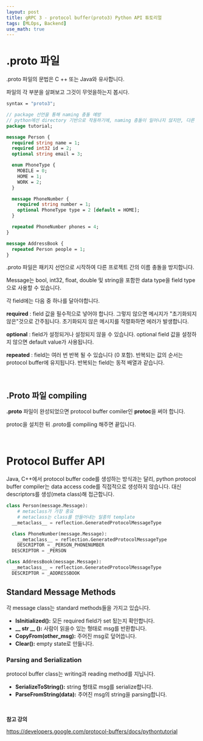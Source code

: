 ```yaml
---
layout: post
title: gRPC 3 - protocol buffer(proto3) Python API 튜토리얼
tags: [MLOps, Backend]
use_math: true
---
```


# .proto 파일

.proto 파일의 문법은 C ++ 또는 Java와 유사합니다.

파일의 각 부분을 살펴보고 그것이 무엇을하는지 봅시다. 

```protobuf
syntax = "proto3";

// package 선언을 통해 naming 충돌 예방
// python에선 directory 기반으로 작동하기에, naming 충돌이 일어나지 않지만, 다른 언어에선 다르기에 선언해주어야함
package tutorial;

message Person {
  required string name = 1;
  required int32 id = 2;
  optional string email = 3;

  enum PhoneType {
    MOBILE = 0;
    HOME = 1;
    WORK = 2;
  }

  message PhoneNumber {
    required string number = 1;
    optional PhoneType type = 2 [default = HOME];
  }

  repeated PhoneNumber phones = 4;
}

message AddressBook {
  repeated Person people = 1;
}
```

.proto 파일은 패키지 선언으로 시작하여 다른 프로젝트 간의 이름 충돌을 방지합니다. 

Message는 bool, int32, float, double 및 string을 포함한 data type을 field type으로 사용할 수 있습니다. 

각 field에는 다음 중 하나를 달아야합니다.

**required** : field 값을 필수적으로 넣어야 합니다. 그렇지 않으면 메시지가 "초기화되지 않은"것으로 간주됩니다. 초기화되지 않은 메시지를 직렬화하면 에러가 발생합니다.

**optional** : field가 설정되거나 설정되지 않을 수 있습니다. optional field 값을 설정하지 않으면 default value가 사용됩니다. 

**repeated** : field는 여러 번 반복 될 수 있습니다 (0 포함). 반복되는 값의 순서는 protocol buffer에 유지됩니다. 반복되는 field는 동적 배열과 같습니다.

<br>

## .Proto 파일 compiling

**.proto** 파일이 완성되었으면 protocol buffer comiler인 **protoc**을 써야 합니다.

protoc을 설치한 뒤 .proto를 compiling 해주면 끝입니다.

<br>

# Protocol Buffer API

Java, C++에서 protocol buffer code를 생성하는 방식과는 달리, python protocol buffer compiler는 data access code를 직접적으로 생성하지 않습니다. 대신 descriptors를 생성(meta class)해 접근합니다.

```python
class Person(message.Message):
    # metaclass가 가장 중요
    # metaclass는 class를 만들어내는 일종의 template
  __metaclass__ = reflection.GeneratedProtocolMessageType

  class PhoneNumber(message.Message):
    __metaclass__ = reflection.GeneratedProtocolMessageType
    DESCRIPTOR = _PERSON_PHONENUMBER
  DESCRIPTOR = _PERSON

class AddressBook(message.Message):
  __metaclass__ = reflection.GeneratedProtocolMessageType
  DESCRIPTOR = _ADDRESSBOOK
```



## Standard Message Methods

각 message class는 standard methods들을 가지고 있습니다.

- **IsInitialized():** 모든 required field가 set 됬는지 확인합니다.
- **__ str __ ():** 사람이 읽을수 있는 형태로 msg를 반환합니다.
- **CopyFrom(other_msg):** 주어진 msg로 덮어씁니다.
- **Clear():** empty state로 만듦니다.



### Parsing and Serialization

protocol buffer class는 writing과 reading method를 지닙니다.

- **SerializeToString():** string 형태로 msg를 serialize합니다.
- **ParseFromString(data):** 주어진 msg의 string을 parsing합니다. 



<br>

**참고 강의**

https://developers.google.com/protocol-buffers/docs/pythontutorial